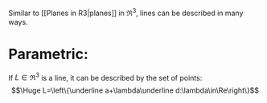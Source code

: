 Similar to [[Planes in R3|planes]] in $\Re^3$, lines can be described in many ways.

# Parametric:

If $L\in\Re^3$ is a line, it can be described by the set of points:
$$\Huge L=\left\{\underline a+\lambda\underline d:\lambda\in\Re\right\}$$
